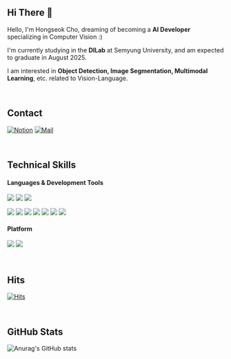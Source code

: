
## Hi There 👋 
Hello, I'm Hongseok Cho, dreaming of becoming a **AI Developer** specializing in Computer Vision :)

I'm currently studying in the **DILab** at Semyung University, and am expected to graduate in August 2025.

I am interested in **Object Detection, Image Segmentation, Multimodal Learning**, etc. related to Vision-Language.

<br/>

## Contact
[![Notion](https://img.shields.io/badge/Notion-000000?style=flat-square&logo=Notion&logoColor=white)](https://dv-hs99.notion.site/HongSeok-Cho-17c3b25eed5a8011a766f330b51c039b?pvs=4)
[![Mail](https://img.shields.io/badge/dvelopfutureman@gmail.com-e10915?style=flat-square&logo=Gmail&logoColor=white)](dvelopfutureman@gmail.com)



<br/>


## Technical Skills 
#### Languages & Development Tools
<img src="https://img.shields.io/badge/Python-3776AB?style=flat-square&logo=Python&logoColor=white"/> <img src="https://img.shields.io/badge/Pytorch-EE4C2C?style=flat-square&logo=Pytorch&logoColor=white"/> <img src="https://img.shields.io/badge/TensorFlow-FF6F00?style=flat-square&logo=TensorFlow&logoColor=white"/> 

<img src="https://img.shields.io/badge/PyCharm-000000?style=flat-square&logo=PyCharm&logoColor=white"/> <img src="https://img.shields.io/badge/VSCode-007ACC?style=flat-square&logo=Visual Studio Code&logoColor=white"/> <img src="https://img.shields.io/badge/Anaconda-44A833?style=flat-square&logo=Anaconda&logoColor=white"/> <img src="https://img.shields.io/badge/Jupyter-F37626?style=flat-square&logo=Jupyter&logoColor=white"/> <img src="https://img.shields.io/badge/Google Colab-F9AB00?style=flat-square&logo=Google Colab&logoColor=white"/> <img src="https://img.shields.io/badge/Streamlit-FF4B4B?style=flat-square&logo=Streamlit&logoColor=white"/>
 <img src="https://img.shields.io/badge/MySQL-4479A1?style=flat-square&logo=MySQL&logoColor=white"/> 


#### Platform
<img src="https://img.shields.io/badge/Windows-0078D6?style=flat-square&logo=Windows&logoColor=white"/> <img src="https://img.shields.io/badge/Linux-FCC624?style=flat-square&logo=Linux&logoColor=white"/> 

<br/>

## Hits
[![Hits](https://hits.seeyoufarm.com/api/count/incr/badge.svg?url=https%3A%2F%2Fgithub.com%2FCho-Hong-Seok&count_bg=%2379C83D&title_bg=%23555555&icon=&icon_color=%23E7E7E7&title=hits&edge_flat=false)](https://hits.seeyoufarm.com)          

<br/>

## GitHub Stats
![Anurag's GitHub stats](https://github-readme-stats.vercel.app/api?username=Cho-Hong-Seok&show_icons=true&theme=chartreuse-dark)

